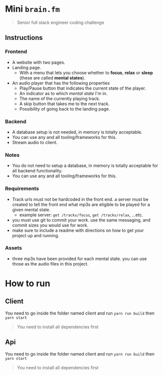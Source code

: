 # Mini `brain.fm`
> Senior full stack engineer coding challenge

## Instructions

### Frontend

- A website with two pages.
- Landing page.
  - With a menu that lets you choose whether to **focus**, **relax** or **sleep** (these are called **mental states**).
- An audio player that has the following properties
  - Play/Pause button that indicates the current state of the player.
  - An indicator as to which *mental state* I'm in.
  - The name of the currently playing track.
  - A skip button that takes me to the next track.
  - Possibility of going back to the landing page.

### Backend

- A database setup is not needed, in memory is totally acceptable.
- You can use any and all tooling/frameworks for this.
- Stream audio to client.

### Notes

- You do not need to setup a database, in memory is totally acceptable for all backend functionality.
- You can use any and all tooling/frameworks for this.

### Requirements

- Track urls must not be hardcoded in the front end. a server must be created to tell the front end what mp3s are
  eligible to be played for a given mental state.
  - example server: `get /tracks/focus`, `get /tracks/relax`, ...etc.
- you must use git to commit your work. use the same messaging, and commit sizes you would use for work.
- make sure to include a readme with directions on how to get your project up and running.

### Assets

- three mp3s have been provided for each mental state. you can use those as the audio files in this project.

# How to run

## Client

You need to go inside the folder named client and run `yarn run build` then `yarn start`

> You need to install all dependencies first

## Api

You need to go inside the folder named client and run `yarn run build` then `yarn start`

> You need to install all dependencies first